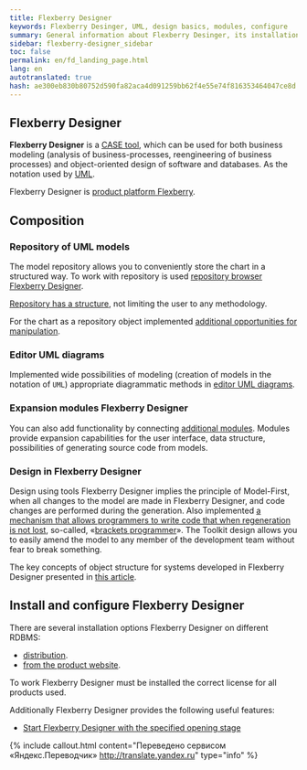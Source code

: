 ```yaml
---
title: Flexberry Designer
keywords: Flexberry Desinger, UML, design basics, modules, configure
summary: General information about Flexberry Desinger, its installation and configuration
sidebar: flexberry-designer_sidebar
toc: false
permalink: en/fd_landing_page.html
lang: en
autotranslated: true
hash: ae300eb830b80752d590fa82aca4d091259bb62f4e55e74f816353464047ce8d
---
```


## Flexberry Designer

**Flexberry Designer** is a [CASE tool](https://ru.wikipedia.org/wiki/CASE), which can be used for both business modeling (analysis of business-processes, reengineering of business processes) and object-oriented design of software and databases. As the notation used by [UML](http://www.uml.org).

Flexberry Designer is [product platform Flexberry](fp_landing_page.html).

## Composition

### Repository of UML models

The model repository allows you to conveniently store the chart in a structured way. To work with repository is used [repository browser Flexberry Designer](fd_repository-browser.html).

[Repository has a structure](fd_recommended-structure-repository.html), not limiting the user to any methodology.

For the chart as a repository object implemented [additional opportunities for manipulation](fd_working-repository-browser.html).

### Editor UML diagrams

Implemented wide possibilities of modeling (creation of models in the notation of `UML`) appropriate diagrammatic methods in [editor UML diagrams](fd_editing-diagram.html).

### Expansion modules Flexberry Designer

You can also add functionality by connecting [additional modules](fd_flexberry-plugins.html). Modules provide expansion capabilities for the user interface, data structure, possibilities of generating source code from models.

### Design in Flexberry Designer

Design using tools Flexberry Designer implies the principle of Model-First, when all changes to the model are made in Flexberry Designer, and code changes are performed during the generation. Also implemented [a mechanism that allows programmers to write code that when regeneration is not lost](fd_code-generation.html), so-called, «[brackets programmer](fo_programmer-brackets.html)». The Toolkit design allows you to easily amend the model to any member of the development team without fear to break something.

The key concepts of object structure for systems developed in Flexberry Designer presented in [this article](fd_key-concepts.html).

## Install and configure Flexberry Designer

There are several installation options Flexberry Designer on different RDBMS:

* [distribution](fd_standalone-install.html).
* [from the product website](fd_install.html).

To work Flexberry Designer must be installed the correct license for all products used.

Additionally Flexberry Designer provides the following useful features:

* [Start Flexberry Designer with the specified opening stage](fd_running-opening-stage.html)



{% include callout.html content="Переведено сервисом «Яндекс.Переводчик» <http://translate.yandex.ru>" type="info" %}